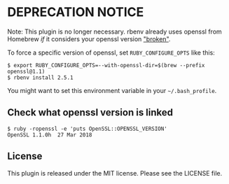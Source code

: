 # DEPRECATION NOTICE

Note: This plugin is no longer necessary. rbenv already uses openssl from
Homebrew _if_ it considers your openssl version ["broken"](https://github.com/rbenv/ruby-build/blob/4dac7b1b34479f001b85b8895748170886906c2c/bin/ruby-build#L986-L992).

To force a specific version of openssl, set `RUBY_CONFIGURE_OPTS` like this:

```
$ export RUBY_CONFIGURE_OPTS=--with-openssl-dir=$(brew --prefix openssl@1.1)
$ rbenv install 2.5.1
```

You might want to set this environment variable in your `~/.bash_profile`.

## Check what openssl version is linked

```
$ ruby -ropenssl -e 'puts OpenSSL::OPENSSL_VERSION'
OpenSSL 1.1.0h  27 Mar 2018
```

## License

This plugin is released under the MIT license. Please see the LICENSE file.
